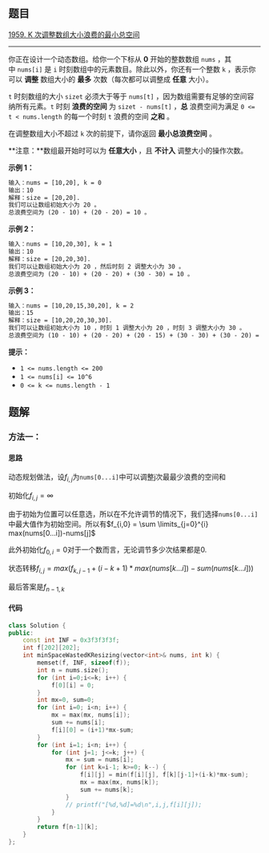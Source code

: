## 题目

[1959. K 次调整数组大小浪费的最小总空间](https://leetcode.cn/problems/minimum-total-space-wasted-with-k-resizing-operations/)

---

你正在设计一个动态数组。给你一个下标从 **0** 开始的整数数组 `nums` ，其中 `nums[i]` 是 `i` 时刻数组中的元素数目。除此以外，你还有一个整数 `k` ，表示你可以 **调整** 数组大小的 **最多** 次数（每次都可以调整成 **任意** 大小）。

`t` 时刻数组的大小 `sizet` 必须大于等于 `nums[t]` ，因为数组需要有足够的空间容纳所有元素。`t` 时刻 **浪费的空间** 为 `sizet - nums[t]` ，**总** 浪费空间为满足 `0 <= t < nums.length` 的每一个时刻 `t` 浪费的空间 **之和** 。

在调整数组大小不超过 `k` 次的前提下，请你返回 **最小总浪费空间** 。

**注意：**数组最开始时可以为 **任意大小** ，且 **不计入** 调整大小的操作次数。

  

**示例 1：**

```txt
输入：nums = [10,20], k = 0
输出：10
解释：size = [20,20].
我们可以让数组初始大小为 20 。
总浪费空间为 (20 - 10) + (20 - 20) = 10 。
```

**示例 2：**

```txt
输入：nums = [10,20,30], k = 1
输出：10
解释：size = [20,20,30].
我们可以让数组初始大小为 20 ，然后时刻 2 调整大小为 30 。
总浪费空间为 (20 - 10) + (20 - 20) + (30 - 30) = 10 。
```

**示例 3：**

```txt
输入：nums = [10,20,15,30,20], k = 2
输出：15
解释：size = [10,20,20,30,30].
我们可以让数组初始大小为 10 ，时刻 1 调整大小为 20 ，时刻 3 调整大小为 30 。
总浪费空间为 (10 - 10) + (20 - 20) + (20 - 15) + (30 - 30) + (30 - 20) = 15 。
```
  

**提示：**

-   `1 <= nums.length <= 200`
-   `1 <= nums[i] <= 10^6`
-   `0 <= k <= nums.length - 1`

  

## 题解

### 方法一：

#### 思路

动态规划做法，设$f_{i,j}$为`nums[0...i]`中可以调整j次最最少浪费的空间和

初始化$f_{i,j} = \infty$

由于初始为位置可以任意选，所以在不允许调节的情况下，我们选择`nums[0...i]`中最大值作为初始空间。所以有$f_{i,0} = \sum \limits_{j=0}^{i} max(nums[0...i])-nums[j]$

此外初始化$f_{0,i}=0$对于一个数而言，无论调节多少次结果都是0.

状态转移$f_{i,j} = max(f_{k,j-1}+(i-k+1)*max(nums[k...i])-sum(nums[k...i]))$

最后答案是$f_{n-1, k}$

#### 代码

```cpp
class Solution {
public:
    const int INF = 0x3f3f3f3f;
    int f[202][202];
    int minSpaceWastedKResizing(vector<int>& nums, int k) {
        memset(f, INF, sizeof(f));
        int n = nums.size();
        for (int i=0;i<=k; i++) {
            f[0][i] = 0;
        }
        int mx=0, sum=0;
        for (int i=0; i<n; i++) {
            mx = max(mx, nums[i]);
            sum += nums[i];
            f[i][0] = (i+1)*mx-sum;
        }
        for (int i=1; i<n; i++) {
            for (int j=1; j<=k; j++) {
                mx = sum = nums[i];
                for (int k=i-1; k>=0; k--) {
                    f[i][j] = min(f[i][j], f[k][j-1]+(i-k)*mx-sum);
                    mx = max(mx, nums[k]);
                    sum += nums[k];
                }
                // printf("[%d,%d]=%d\n",i,j,f[i][j]);
            }
        }
        return f[n-1][k];
    }
};
```
